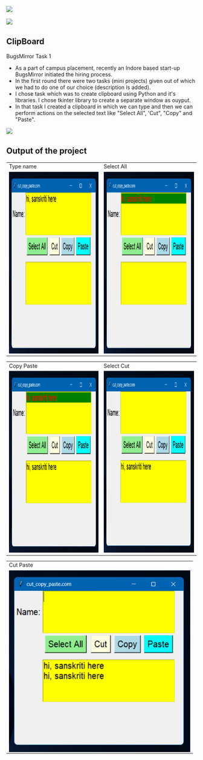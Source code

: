 <a href="LICENSE"><img src="https://img.shields.io/badge/License-MIT-purple.svg?labelColor=303030" /></a>
<br />

![](https://i.imgur.com/waxVImv.png)

## ClipBoard

BugsMirror Task 1

* As a part of campus placement, recently an Indore based start-up BugsMirror initiated the hiring process.
* In the first round there were two tasks (mini projects) given out of which we had to do one of our choice (description is added).
* I chose task which was to create clipboard using Python and it's libraries. I chose tkinter library to create a separate window as ouyput.
* In that task I created a clipboard in which we can type and then we can perform actions on the selected text like "Select All", 'Cut", "Copy" and "Paste".

![](https://i.imgur.com/waxVImv.png)

## Output of the project

<table>
  <tr>
    <td>Type name</td>
    <td>Select All</td>
  </tr>
  <tr>
    <td><img src="Output/Type.png" width=480 height=480></td>
    <td><img src="Output/Select All.png" width=480 height=480></td>
  </tr>
 </table>

<table>
  <tr>
    <td>Copy Paste</td>
    <td>Select Cut</td>
  </tr>
  <tr>
    <td><img src="Output/Copy Paste.png" width=480 height=480></td>
    <td><img src="Output/Cut.png" width=480 height=480></td>
  </tr>
 </table>

<table>
  <tr>
    <td>Cut Paste</td>
  </tr>
  <tr>
    <td><img align="center" src="Output/Cut Paste.png" width=480 height=480></td>
  </tr>
 </table>
